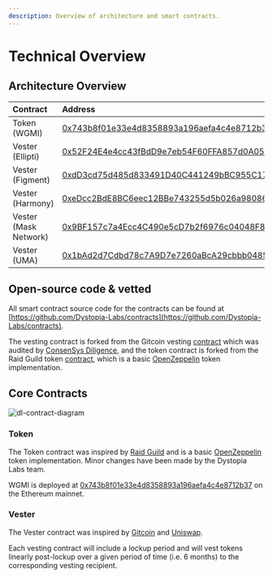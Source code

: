 ```yaml
---
description: Overview of architecture and smart contracts.
---
```


# Technical Overview

## Architecture Overview

| Contract              | Address                                                                                                               |
| :-------------------- | :-------------------------------------------------------------------------------------------------------------------- |
| Token (WGMI)          | [0x743b8f01e33e4d8358893a196aefa4c4e8712b37](https://etherscan.io/address/0x743b8f01e33e4d8358893a196aefa4c4e8712b37) |
| Vester (Ellipti)      | [0x52F24E4e4cc43fBdD9e7eb54F60FFA857d0A05da](https://etherscan.io/address/0x52F24E4e4cc43fBdD9e7eb54F60FFA857d0A05da) |
| Vester (Figment)      | [0xdD3cd75d485d833491D40C441249bBC955C17fc7](https://etherscan.io/address/0xdD3cd75d485d833491D40C441249bBC955C17fc7) |
| Vester (Harmony)      | [0xeDcc2BdE8BC6eec12BBe743255d5b026a98086a7](https://etherscan.io/address/0xeDcc2BdE8BC6eec12BBe743255d5b026a98086a7) |
| Vester (Mask Network) | [0x9BF157c7a4Ecc4C490e5cD7b2f6976c04048F8e4](https://etherscan.io/address/0x9BF157c7a4Ecc4C490e5cD7b2f6976c04048F8e4) |
| Vester (UMA)          | [0x1bAd2d7Cdbd78c7A9D7e7260aBcA29cbbb0485d3](https://etherscan.io/address/0x1bAd2d7Cdbd78c7A9D7e7260aBcA29cbbb0485d3) |

## Open-source code & vetted

All smart contract source code for the contracts can be found at [https://github.com/Dystopia-Labs/contracts](https://github.com/Dystopia-Labs/contracts).

The vesting contract is forked from the Gitcoin vesting [contract](https://github.com/gitcoinco/governance/blob/main/contracts/TreasuryVester.sol) which was audited by [ConsenSys Diligence](https://consensys.net/diligence/), and the token contract is forked from the Raid Guild token [contract](https://etherscan.io/address/0x154e35c2b0024b3e079c5c5e4fc31c979c189ccb#code#L1), which is a basic [OpenZeppelin](https://openzeppelin.com/) token implementation.

## Core Contracts

![dl-contract-diagram](https://user-images.githubusercontent.com/7537712/136303982-256012b8-99c2-4085-8c69-577d44dbe5a6.png)

### Token

The Token contract was inspired by [Raid Guild](https://etherscan.io/address/0x154e35c2b0024b3e079c5c5e4fc31c979c189ccb#code) and is a basic [OpenZeppelin](https://docs.openzeppelin.com/contracts/2.x/erc20-supply#fixed-supply) token implementation. Minor changes have been made by the Dystopia Labs team.

WGMI is deployed at [0x743b8f01e33e4d8358893a196aefa4c4e8712b37](https://etherscan.io/address/0x743b8f01e33e4d8358893a196aefa4c4e8712b37) on the Ethereum mainnet.

### Vester

The Vester contract was inspired by [Gitcoin](https://github.com/gitcoinco/governance/blob/main/contracts/TreasuryVester.sol) and [Uniswap](https://github.com/Uniswap/governance/blob/master/contracts/TreasuryVester.sol).

Each vesting contract will include a lockup period and will vest tokens linearly post-lockup over a given period of time (i.e. 6 months) to the corresponding vesting recipient.
